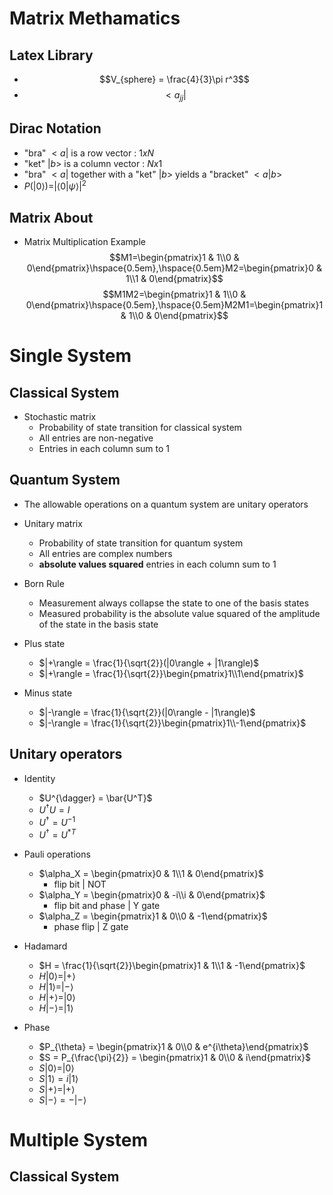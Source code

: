 

# Matrix Methamatics

## Latex Library

- $$V_{sphere} = \frac{4}{3}\pi r^3$$
- $$<a_{jj}|$$

## Dirac Notation

- "bra" $<a|$ is a row vector : $1xN$
- "ket" $|b>$ is a column vector : $Nx1$
- "bra" $<a|$  together with a "ket" $|b>$  yields a "bracket" $<a|b>$
- $P(|0\rangle) = |\langle 0|\psi\rangle|^2$

## Matrix About

- Matrix Multiplication Example
$$M1=\begin{pmatrix}1 & 1\\0 & 0\end{pmatrix}\hspace{0.5em},\hspace{0.5em}M2=\begin{pmatrix}0 & 1\\1 & 0\end{pmatrix}$$
$$M1M2=\begin{pmatrix}1 & 1\\0 & 0\end{pmatrix}\hspace{0.5em},\hspace{0.5em}M2M1=\begin{pmatrix}1 & 1\\0 & 0\end{pmatrix}$$

# Single System

## Classical System

- Stochastic matrix
    - Probability of state transition for classical system
    - All entries are non-negative
    - Entries in each column sum to 1


## Quantum System

- The allowable operations on a quantum system are unitary operators

- Unitary matrix
    - Probability of state transition for quantum system
    - All entries are complex numbers
    - **absolute values squared** entries in each column sum to 1

- Born Rule
    - Measurement always collapse the state to one of the basis states
    - Measured probability is the absolute value squared of the amplitude of the state in the basis state


- Plus state
    - $|+\rangle = \frac{1}{\sqrt{2}}(|0\rangle + |1\rangle)$
    - $|+\rangle = \frac{1}{\sqrt{2}}\begin{pmatrix}1\\1\end{pmatrix}$
- Minus state
    - $|-\rangle = \frac{1}{\sqrt{2}}(|0\rangle - |1\rangle)$
    - $|-\rangle = \frac{1}{\sqrt{2}}\begin{pmatrix}1\\-1\end{pmatrix}$

## Unitary operators

- Identity
    - $U^{\dagger} = \bar{U^T}$
    - $U^{\dagger}U = I$
    - $U^{\dagger} = U^{-1}$
    - $U^{\dagger} = U^{*T}$

- Pauli operations
    - $\alpha_X = \begin{pmatrix}0 & 1\\1 & 0\end{pmatrix}$
        - flip bit | NOT
    - $\alpha_Y = \begin{pmatrix}0 & -i\\i & 0\end{pmatrix}$
        - flip bit and phase | Y gate
    - $\alpha_Z = \begin{pmatrix}1 & 0\\0 & -1\end{pmatrix}$
        - phase flip | Z gate

- Hadamard
    - $H = \frac{1}{\sqrt{2}}\begin{pmatrix}1 & 1\\1 & -1\end{pmatrix}$
    - $H|0\rangle = |+\rangle$
    - $H|1\rangle = |-\rangle$
    - $H|+\rangle = |0\rangle$
    - $H|-\rangle = |1\rangle$

- Phase
    - $P_{\theta} = \begin{pmatrix}1 & 0\\0 & e^{i\theta}\end{pmatrix}$
    - $S = P_{\frac{\pi}{2}} = \begin{pmatrix}1 & 0\\0 & i\end{pmatrix}$
    - $S|0\rangle = |0\rangle$
    - $S|1\rangle = i|1\rangle$
    - $S|+\rangle = |+\rangle$
    - $S|-\rangle = -|-\rangle$

# Multiple System

## Classical System